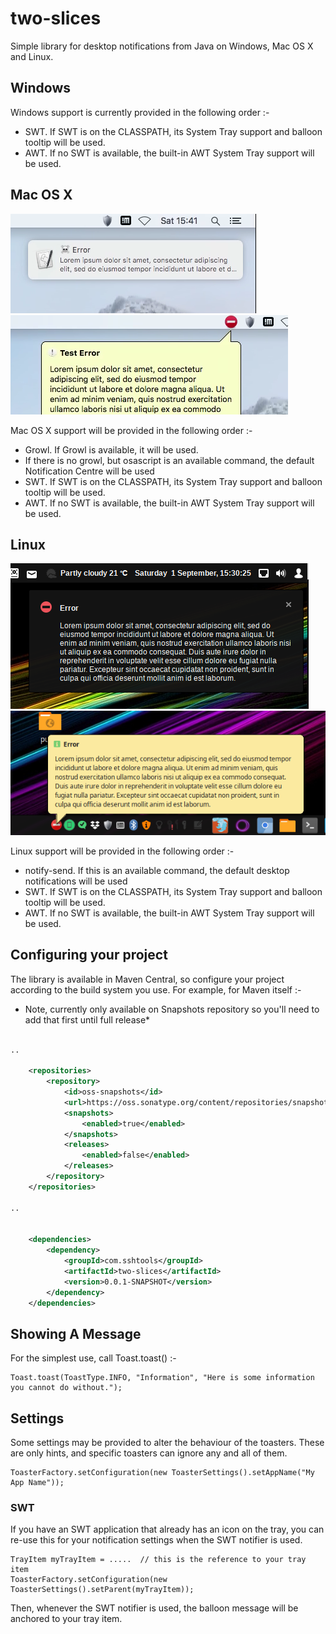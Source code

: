 # two-slices
Simple library for desktop notifications from Java on Windows, Mac OS X and Linux.

## Windows

Windows support is currently provided in the following order :-

 * SWT. If SWT is on the CLASSPATH, its System Tray support and balloon tooltip will be used.
 * AWT. If no SWT is available, the built-in AWT System Tray support will be used. 

## Mac OS X

![](src/web/images/osx-notification-centre.png) ![](src/web/images/osx-swt.png) 

Mac OS X support will be provided in the following order :-

 * Growl. If Growl is available, it will be used.
 * If there is no growl, but osascript is an available command, the default Notification Centre will be used
 * SWT. If SWT is on the CLASSPATH, its System Tray support and balloon tooltip will be used.
 * AWT. If no SWT is available, the built-in AWT System Tray support will be used.    
 
## Linux

![](src/web/images/linux-notify.png) ![](src/web/images/linux-swt.png)

Linux support will be provided in the following order :-

 * notify-send. If this is an available command, the default desktop notifications will be used
 * SWT. If SWT is on the CLASSPATH, its System Tray support and balloon tooltip will be used.
 * AWT. If no SWT is available, the built-in AWT System Tray support will be used.

## Configuring your project

The library is available in Maven Central, so configure your project according to the
build system you use. For example, for Maven itself :-

* Note, currently only available on Snapshots repository so you'll need to add that first 
  until full release*

```xml

..

	<repositories>
		<repository>
			<id>oss-snapshots</id>
			<url>https://oss.sonatype.org/content/repositories/snapshots</url>
			<snapshots>
				<enabled>true</enabled>
			</snapshots>
			<releases>
				<enabled>false</enabled>
			</releases>
		</repository>
	</repositories>
	
..


	<dependencies>
		<dependency>
			<groupId>com.sshtools</groupId>
			<artifactId>two-slices</artifactId>
			<version>0.0.1-SNAPSHOT</version>
		</dependency>
	</dependencies>
```

## Showing A Message

For the simplest use, call Toast.toast() :-

```
Toast.toast(ToastType.INFO, "Information", "Here is some information you cannot do without.");
```

## Settings

Some settings may be provided to alter the behaviour of the toasters. These are only hints, and specific 
toasters can ignore any and all of them.  

```
ToasterFactory.setConfiguration(new ToasterSettings().setAppName("My App Name"));
```

### SWT

If you have an SWT application that already has an icon on the tray, you can re-use this for your notification
settings when the SWT notifier is used.  

```
TrayItem myTrayItem = .....  // this is the reference to your tray item
ToasterFactory.setConfiguration(new ToasterSettings().setParent(myTrayItem));
```

Then, whenever the SWT notifier is used, the balloon message will be anchored to your tray item.